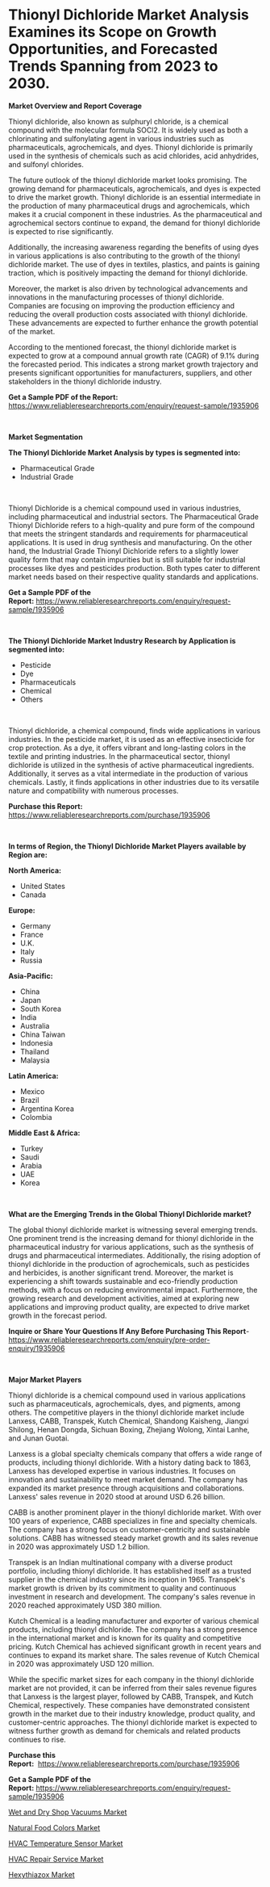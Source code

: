 <p><h1>Thionyl Dichloride Market Analysis Examines its Scope on Growth Opportunities, and Forecasted Trends Spanning from 2023 to 2030.</h1></p><p><strong>Market Overview and Report Coverage</strong></p>
<p><p>Thionyl dichloride, also known as sulphuryl chloride, is a chemical compound with the molecular formula SOCl2. It is widely used as both a chlorinating and sulfonylating agent in various industries such as pharmaceuticals, agrochemicals, and dyes. Thionyl dichloride is primarily used in the synthesis of chemicals such as acid chlorides, acid anhydrides, and sulfonyl chlorides.</p><p>The future outlook of the thionyl dichloride market looks promising. The growing demand for pharmaceuticals, agrochemicals, and dyes is expected to drive the market growth. Thionyl dichloride is an essential intermediate in the production of many pharmaceutical drugs and agrochemicals, which makes it a crucial component in these industries. As the pharmaceutical and agrochemical sectors continue to expand, the demand for thionyl dichloride is expected to rise significantly.</p><p>Additionally, the increasing awareness regarding the benefits of using dyes in various applications is also contributing to the growth of the thionyl dichloride market. The use of dyes in textiles, plastics, and paints is gaining traction, which is positively impacting the demand for thionyl dichloride.</p><p>Moreover, the market is also driven by technological advancements and innovations in the manufacturing processes of thionyl dichloride. Companies are focusing on improving the production efficiency and reducing the overall production costs associated with thionyl dichloride. These advancements are expected to further enhance the growth potential of the market.</p><p>According to the mentioned forecast, the thionyl dichloride market is expected to grow at a compound annual growth rate (CAGR) of 9.1% during the forecasted period. This indicates a strong market growth trajectory and presents significant opportunities for manufacturers, suppliers, and other stakeholders in the thionyl dichloride industry.</p></p>
<p><strong>Get a Sample PDF of the Report:</strong> <a href="https://www.reliableresearchreports.com/enquiry/request-sample/1935906">https://www.reliableresearchreports.com/enquiry/request-sample/1935906</a></p>
<p>&nbsp;</p>
<p><strong>Market Segmentation</strong></p>
<p><strong>The Thionyl Dichloride Market Analysis by types is segmented into:</strong></p>
<p><ul><li>Pharmaceutical Grade</li><li>Industrial Grade</li></ul></p>
<p>&nbsp;</p>
<p><p>Thionyl Dichloride is a chemical compound used in various industries, including pharmaceutical and industrial sectors. The Pharmaceutical Grade Thionyl Dichloride refers to a high-quality and pure form of the compound that meets the stringent standards and requirements for pharmaceutical applications. It is used in drug synthesis and manufacturing. On the other hand, the Industrial Grade Thionyl Dichloride refers to a slightly lower quality form that may contain impurities but is still suitable for industrial processes like dyes and pesticides production. Both types cater to different market needs based on their respective quality standards and applications.</p></p>
<p><strong>Get a Sample PDF of the Report:</strong>&nbsp;<a href="https://www.reliableresearchreports.com/enquiry/request-sample/1935906">https://www.reliableresearchreports.com/enquiry/request-sample/1935906</a></p>
<p>&nbsp;</p>
<p><strong>The Thionyl Dichloride Market Industry Research by Application is segmented into:</strong></p>
<p><ul><li>Pesticide</li><li>Dye</li><li>Pharmaceuticals</li><li>Chemical</li><li>Others</li></ul></p>
<p>&nbsp;</p>
<p><p>Thionyl dichloride, a chemical compound, finds wide applications in various industries. In the pesticide market, it is used as an effective insecticide for crop protection. As a dye, it offers vibrant and long-lasting colors in the textile and printing industries. In the pharmaceutical sector, thionyl dichloride is utilized in the synthesis of active pharmaceutical ingredients. Additionally, it serves as a vital intermediate in the production of various chemicals. Lastly, it finds applications in other industries due to its versatile nature and compatibility with numerous processes.</p></p>
<p><strong>Purchase this Report:</strong>&nbsp; <a href="https://www.reliableresearchreports.com/purchase/1935906">https://www.reliableresearchreports.com/purchase/1935906</a></p>
<p>&nbsp;</p>
<p><strong>In terms of Region, the Thionyl Dichloride Market Players available by Region are:</strong></p>
<p>
    <p> <strong> North America: </strong>
        <ul>
            <li>United States</li>
            <li>Canada</li>
        </ul>
        </p> 
    <p> <strong> Europe: </strong>
        <ul>
            <li>Germany</li>
            <li>France</li>
            <li>U.K.</li>
            <li>Italy</li>
            <li>Russia</li>
        </ul>
        </p> 
    <p> <strong> Asia-Pacific: </strong>
        <ul>
            <li>China</li>
            <li>Japan</li>
            <li>South Korea</li>
            <li>India</li>
            <li>Australia</li>
            <li>China Taiwan</li>
            <li>Indonesia</li>
            <li>Thailand</li>
            <li>Malaysia</li>
        </ul>
        </p> 
    <p> <strong> Latin America: </strong>
        <ul>
            <li>Mexico</li>
            <li>Brazil</li>
            <li>Argentina Korea</li>
            <li>Colombia</li>
        </ul>
        </p> 
    <p> <strong> Middle East & Africa: </strong>
        <ul>
            <li>Turkey</li>
            <li>Saudi</li>
            <li>Arabia</li>
            <li>UAE</li>
            <li>Korea</li>
        </ul>
    </p>
    </p>
<p>&nbsp;</p>
<p><strong>What are the Emerging Trends in the Global Thionyl Dichloride market?</strong></p>
<p><p>The global thionyl dichloride market is witnessing several emerging trends. One prominent trend is the increasing demand for thionyl dichloride in the pharmaceutical industry for various applications, such as the synthesis of drugs and pharmaceutical intermediates. Additionally, the rising adoption of thionyl dichloride in the production of agrochemicals, such as pesticides and herbicides, is another significant trend. Moreover, the market is experiencing a shift towards sustainable and eco-friendly production methods, with a focus on reducing environmental impact. Furthermore, the growing research and development activities, aimed at exploring new applications and improving product quality, are expected to drive market growth in the forecast period.</p></p>
<p><strong>Inquire or Share Your Questions If Any Before Purchasing This Report</strong>- <a href="https://www.reliableresearchreports.com/enquiry/pre-order-enquiry/1935906">https://www.reliableresearchreports.com/enquiry/pre-order-enquiry/1935906</a></p>
<p>&nbsp;</p>
<p><strong>Major Market Players</strong></p>
<p><p>Thionyl dichloride is a chemical compound used in various applications such as pharmaceuticals, agrochemicals, dyes, and pigments, among others. The competitive players in the thionyl dichloride market include Lanxess, CABB, Transpek, Kutch Chemical, Shandong Kaisheng, Jiangxi Shilong, Henan Dongda, Sichuan Boxing, Zhejiang Wolong, Xintai Lanhe, and Junan Guotai.</p><p>Lanxess is a global specialty chemicals company that offers a wide range of products, including thionyl dichloride. With a history dating back to 1863, Lanxess has developed expertise in various industries. It focuses on innovation and sustainability to meet market demand. The company has expanded its market presence through acquisitions and collaborations. Lanxess' sales revenue in 2020 stood at around USD 6.26 billion.</p><p>CABB is another prominent player in the thionyl dichloride market. With over 100 years of experience, CABB specializes in fine and specialty chemicals. The company has a strong focus on customer-centricity and sustainable solutions. CABB has witnessed steady market growth and its sales revenue in 2020 was approximately USD 1.2 billion.</p><p>Transpek is an Indian multinational company with a diverse product portfolio, including thionyl dichloride. It has established itself as a trusted supplier in the chemical industry since its inception in 1965. Transpek's market growth is driven by its commitment to quality and continuous investment in research and development. The company's sales revenue in 2020 reached approximately USD 380 million.</p><p>Kutch Chemical is a leading manufacturer and exporter of various chemical products, including thionyl dichloride. The company has a strong presence in the international market and is known for its quality and competitive pricing. Kutch Chemical has achieved significant growth in recent years and continues to expand its market share. The sales revenue of Kutch Chemical in 2020 was approximately USD 120 million.</p><p>While the specific market sizes for each company in the thionyl dichloride market are not provided, it can be inferred from their sales revenue figures that Lanxess is the largest player, followed by CABB, Transpek, and Kutch Chemical, respectively. These companies have demonstrated consistent growth in the market due to their industry knowledge, product quality, and customer-centric approaches. The thionyl dichloride market is expected to witness further growth as demand for chemicals and related products continues to rise.</p></p>
<p><strong>Purchase this Report:</strong>&nbsp;&nbsp;<a href="https://www.reliableresearchreports.com/purchase/1935906">https://www.reliableresearchreports.com/purchase/1935906</a></p>
<p></p>
<p><strong>Get a Sample PDF of the Report:</strong>&nbsp;<a href="https://www.reliableresearchreports.com/enquiry/request-sample/1935906">https://www.reliableresearchreports.com/enquiry/request-sample/1935906</a></p>
<p><p><a href="https://medium.com/@jettiejohns/analyzing-wet-and-dry-shop-vacuums-market-global-industry-perspective-and-forecast-2023-to-2030-51e805c2e37c">Wet and Dry Shop Vacuums Market</a></p><p><a href="https://github.com/amae102299/Market-Research-Report-List-1/blob/main/natural-food-colors-market.md">Natural Food Colors Market</a></p><p><a href="https://medium.com/@efrenmuller/hvac-temperature-sensor-market-the-key-to-successful-business-strategy-forecast-till-2030-0aa82753696c">HVAC Temperature Sensor Market</a></p><p><a href="https://medium.com/@melissahaag/hvac-repair-service-market-size-reveals-the-best-marketing-channels-in-global-industry-da326e5f13db">HVAC Repair Service Market</a></p><p><a href="https://github.com/prosalinda88/Market-Research-Report-List-1/blob/main/hexythiazox-market.md">Hexythiazox Market</a></p></p>